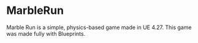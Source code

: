 # MarbleRun
Marble Run is a simple, physics-based game made in UE 4.27. This game was made fully with Blueprints. 
